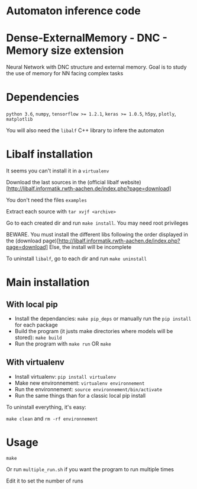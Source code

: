 # Automaton inference code

# Dense-ExternalMemory - DNC - Memory size extension
Neural Network with DNC structure and external memory. Goal is to study the use of memory for NN facing complex tasks

# Dependencies
`python 3.6`, `numpy`, `tensorflow >= 1.2.1`, `keras >= 1.0.5`, `h5py`, `plotly`, `matplotlib`

You will also need the `libalf` C++ library to infere the automaton

# Libalf installation

It seems you can't install it in a `virtualenv`

Download the last sources in the (official libalf website)[http://libalf.informatik.rwth-aachen.de/index.php?page=download]

You don't need the files `examples`

Extract each source with `tar xvjf <archive>`

Go to each created dir and run `make install`. You may need root privileges

BEWARE. You must install the different libs following the order displayed in the (download page)[http://libalf.informatik.rwth-aachen.de/index.php?page=download]
Else, the install will be incomplete
 
 To uninstall `libalf`, go to each dir and run `make uninstall`

# Main installation
## With local pip

- Install the dependancies: `make pip_deps` or manually run the `pip install` for each package
- Build the program (it justs make directories where models will be stored): `make build`
- Run the program with `make run` OR `make`

## With virtualenv

- Install virtualenv: `pip install virtualenv`
- Make new environnement: `virtualenv environnement`
- Run the environnement: `source environnement/bin/activate`
- Run the same things than for a classic local pip install

To uninstall everything, it's easy: 

`make clean` and `rm -rf environnement`

# Usage
```
make 
```

Or run `multiple_run.sh` if you want the program to run multiple times

Edit it to set the number of runs
